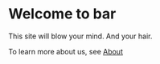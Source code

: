 # Welcome to bar 
This site will blow your mind. And your hair.

To learn more about us, see [About](about.md)
